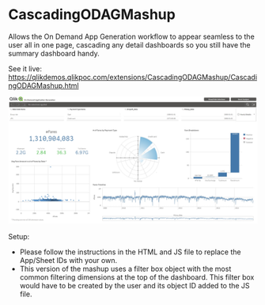 # CascadingODAGMashup
Allows the On Demand App Generation workflow to appear seamless to the user all in one page, cascading any detail dashboards so you still have the summary dashboard handy.

See it live: https://qlikdemos.qlikpoc.com/extensions/CascadingODAGMashup/CascadingODAGMashup.html 

![alt tag](https://github.com/fadyheiba/CascadingODAGMashup/blob/master/CascadingODAGMashup/Screenshot.jpg)

Setup:
- Please follow the instructions in the HTML and JS file to replace the App/Sheet IDs with your own. 
- This version of the mashup uses a filter box object with the most common filtering dimensions at the top of the dashboard. This filter box would have to be created by the user and its object ID added to the JS file.
